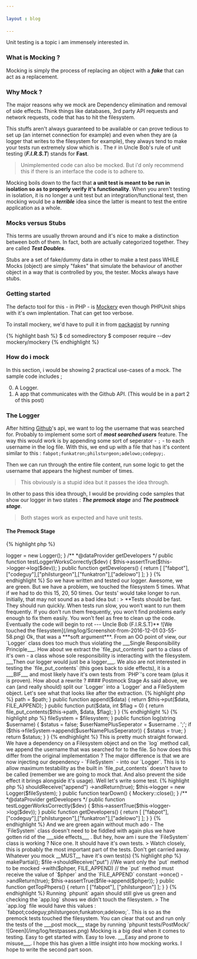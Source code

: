 ```yaml
---

layout : blog

---
```


Unit testing is a topic i am immensely interested in.

### What is Mocking ?

Mocking is simply the process of replacing an object with a ___fake___ that can act as a replacement.

### Why Mock ?

The major reasons why we mock are Dependency elimination and removal of side effects. Think things like databases, 3rd party API requests and network requests, code that has to hit the filesystem.

This stuffs aren't always guaranteed to be available or can prove tedious to set up (an internet connection for example) and even when they are (a logger that writes to the filesystem for example), they always tend to make your tests run extremely slow which is . The `F` in Uncle Bob's rule of unit testing (___F.I.R.S.T___) stands for __Fast__.

> Unimplemented code can also be mocked. But i'd only recommend this if there is an interface the code is to adhere to.

 Mocking boils down to the fact that **a unit test is meant to be run in isolation so as to properly verify it's functionality**. When you aren't testing in isolation, it is no longer a unit test but an integration/functional test, then mocking would be a ___terrible___ idea since the latter is meant to test the entire application as a whole.

### Mocks versus Stubs

This terms are usually thrown around and it's nice to make a distinction between both of them. In fact, both are actually categorized together. They are called ___Test Doubles___.

Stubs are a set of fake/dummy data in other to make a test pass WHILE Mocks (object) are simply "fakes" that simulate the behaviour of another object in a way that is controlled by you, the tester. Mocks always have stubs.

### Getting started

The defacto tool for this - in PHP - is [Mockery](https://packagist.org/packages/mockery/mockery) even though PHPUnit ships with it's own implentation. That can get too verbose.

To install mockery, we'd have to pull it in from [packagist](https://packagist.org) by running

{% highlight bash %}
$ cd somedirectory
$ composer require --dev mockery/mockery
{% endhighlight %}


### How do i mock

In this section, i would be showing 2 practical use-cases of a mock. The sample code includes ;

0. A Logger.
1. A app that communicates with the Github API. (This would be in a part 2 of this post)

### The Logger

After hitting [Github](https://github.com)'s api, we want to log the username that was searched for. Probably to implement some sort of ___most searched users___ feature. The way this would work is by appending some sort of seperator - `;` - to each username in the log file. With this, we end up with a file that has it's content similar to this : `fabpot;funkatron;philsturgeon;adelowo;codeguy;`. 

Then we can run through the entire file content, run some logic to get the username that appears the highest number of times.

> This obviously is a stupid idea but it passes the idea through.

In other to pass this idea through, I would be providing code samples that show our logger in two states : ___The premock stage___ and ___The postmock stage___. 

> Both stages work as expected and have unit tests.

#### The Premock Stage

{% highlight php %}

<?php

namespace Adelowo\Mocking\PreMock;

class Logger
{

    const LOG_FILE = 'storage/logs/app.log';

    public function log(string $username)
    {
        $status = false ;
        $userNamePlusSeparator = $username.';';

        if (file_put_contents(self::LOG_FILE, $userNamePlusSeparator, FILE_APPEND)) {
            $status = true;
        }

        return $status;
    }
}

{% endhighlight %}

{% highlight php %}

<?php

namespace Adelowo\Mocking\Tests\PreMock;

use Adelowo\Mocking\PreMock\Logger;

class LoggerTest extends \PHPUnit_Framework_TestCase
{

    protected $logger;

    public function setUp()
    {
        $this->logger = new Logger();
    }

    /**
    *@dataProvider getDevelopers
    */
    public function testLoggerWorksCorrectly($dev)
    {
        $this->assertTrue($this->logger->log($dev));
    }

    public function getDevelopers()
    {
        return [
            ["fabpot"],["codeguy"],["philsturgeon"],["funkatron"],["adelowo"]
        ];
    }
}

{% endhighlight %}


So we have written and tested our logger. Awesome, we are green. But we have a problem, we touched the filesystem 5 times. What if we had to do this 15, 20, 50 times. Our tests' would take longer to run. Initially, that may not sound as a bad idea but :

> **Tests should be fast. They should run quickly. When tests run slow, you won’t want to run them frequently. If you don’t run them frequently, you won’t find problems early enough to fix them easily. You won’t feel as free to clean up the code. Eventually the code will begin to rot --- Uncle Bob (F.I.R.S.T)**

![We touched the filesystem](/img/log/Screenshot-from-2016-12-01 03-55-58.png)

Ok, that was a ***soft argument***. 

From an OO point of view, our `Logger` class does too much thus violating the ___Single Responsibility Principle___. How about we extract the `file_put_contents` part to a class of it's own - a class whose sole responsibility is interacting with the filesystem. ___Then our logger would just be a logger___.

We also are not interested in testing the `file_put_contents` (this goes back to side effects), it is a ___BIF___ and most likely have it's own tests from `PHP`'s core team (plus it is proven).

How about a rewrite ? 

#### Postmock Stage

As said above, we can (and really should) split our `Logger` into a `Logger` and a FileSystem object. Let's see what that looks like after the extraction.

{% highlight php %}

<?php

namespace Adelowo\Mocking\PostMock;

class FileSystem
{

    protected $path;

    public function __construct(string $path)
    {
        $this->path = $path;
    }

    public function append($data)
    {
        return $this->put($data, FILE_APPEND);
    }

    public function put($data, int $flag = 0)
    {
        return file_put_contents($this->path, $data, $flag);
    }
}

{% endhighlight %}


{% highlight php %}

<?php

namespace Adelowo\Mocking\PostMock;

class Logger
{

    protected $fileSystem;

    public function __construct(FileSystem $filesystem)
    {
        $this->fileSystem = $filesystem;
    }

    public function log(string $username)
    {
        $status = false;

        $userNamePlusSeperator = $username . ';';

        if ($this->fileSystem->append($userNamePlusSeperator)) {
            $status = true;
        }

        return $status;
    }
}

{% endhighlight %}

This is pretty much straight forward. We have a dependency on a Filesystem object and on the `log` method call, we append the username that was searched for to the file.

So how does this differ from the original implementation ? The major difference is that we are now injecting our dependency - `FileSystem` - into our `Logger`. This is to allow maximum testability as the built in `file_put_contents` doesn't have to be called (remember we are going to mock that. And also prevent the side effect it brings alongside it's usage).

Well let's write some test.

{% highlight php %}

<?php

namespace Adelowo\Mocking\Tests\PostMock;

use Mockery;
use Adelowo\Mocking\PostMock\Logger;
use Adelowo\Mocking\PostMock\FileSystem;

class LoggerTest extends \PHPUnit_Framework_TestCase
{

    protected $logger;

    public function setUp()
    {
        
        //The array below stands as the argument(s) for the FileSystem's constructor
        $fileSystem = Mockery::mock(FileSystem::class,["storage/logs/app.log"]);
        
        $fileSystem->shouldReceive("append")
            ->andReturn(true);

        $this->logger = new Logger($fileSystem);
    }

    public function tearDown()
    {
        Mockery::close();
    }

    /**
     *@dataProvider getDevelopers
    */
    public function testLoggerWorksCorrectly($dev)
    {
        $this->assertTrue($this->logger->log($dev));
    }

    public function getDevelopers()
    {
        return [
            ["fabpot"],["codeguy"],["philsturgeon"],["funkatron"],["adelowo"]
        ];
    }
}

{% endhighlight %}

And we are green again without much ado - The `FileSystem` class doesn't need to be fiddled with again plus we have gotten rid of the ___side effects___ .

But hey, how am i sure the `FileSystem` class is working ? Nice one. It should have it's own tests.

> Watch closely, this is probably the most important part of the tests. Don't get carried away. Whatever you mock __MUST__ have it's own test(s)


{% highlight php %}

<?php

namespace Adelowo\Mocking\PostMock;

use Mockery;

class FileSystemTest extends \PHPUnit_Framework_TestCase
{

    public function tearDown()
    {
        Mockery::close();
    }

    /**
     * @dataProvider getTopPhpers
     */
    public function testFileAppendingIsWorking($phper)
    {
        //`makePartial` means we have a mock (a partial mock")
        //What this means is "We have a mock but we want it to act exactly the same way the original object acts except when we tell it to do otherwise".
        
        $file = Mockery::mock(FileSystem::class,["storage/logs/app.log"])->makePartial();

        $file->shouldReceive("put") //We want only the `put` method to be mocked
            ->with($phper, FILE_APPEND) // the `put` method must receive the value of `$phper` and the `FILE_APPEND` constant
            ->once()
            ->andReturn(true);

        $this->assertTrue($file->append($phper));
    }

    public function getTopPhpers()
    {
        return [
            ["fabpot"],
            ["philsturgeon"]
        ];
    }
}


{% endhighlight %}

Running `phpunit` again should still give us green and checking the `app.log` shows we didn't touch the filesystem.

> The `app.log` file would have this values : `fabpot;codeguy;philsturgeon;funkatron;adelowo;`. This is so as the premock tests touched the filesystem. You can clear that out and run only the tests of the ___post mock___ stage by running `phpunit tests/PostMock/` 

![Green](/img/log/testpasses.png)

Mocking is a big deal when it comes to testing. Easy to get started with. Easy to love. ___Easy and prone to misuse___.

I hope this has given a little insight into how mocking works. I hope to write the second part soon.
